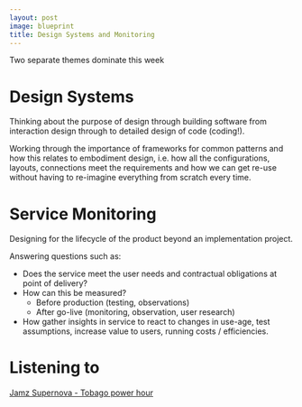 ```yaml
---
layout: post
image: blueprint
title: Design Systems and Monitoring
---
```

Two separate themes dominate this week

# Design Systems

Thinking about the purpose of design through building software from interaction design through to detailed design of code (coding!). 

Working through the importance of frameworks for common patterns and how this relates to embodiment design, i.e. how all the configurations, layouts, connections meet the requirements and how we can get re-use without having to re-imagine everything from scratch every time.  

# Service Monitoring

Designing for the lifecycle of the product beyond an implementation project.

Answering questions such as:
- Does the service meet the user needs and contractual obligations at point of delivery?
- How can this be measured?
  - Before production (testing, observations)
  - After go-live (monitoring, observation, user research)
- How gather insights in service to react to changes in use-age, test assumptions, increase value to users, running costs / efficiencies.

# Listening to 

[Jamz Supernova - Tobago power hour](https://www.bbc.co.uk/programmes/m00175mg)